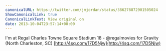 ```yaml
---
canonicalURL: https://twitter.com/jmjordan/status/386278872901505024
ShowCanonicalLink: true
CanonicalLinkText: View original on
date: 2013-10-04T23:57:14+00:00
---
```

I'm at Regal Charles Towne Square Stadium 18 - @regalmovies for Gravity (North Charleston, SC) [http://4sq.com/17D5Njw](http://4sq.com/17D5Njw)